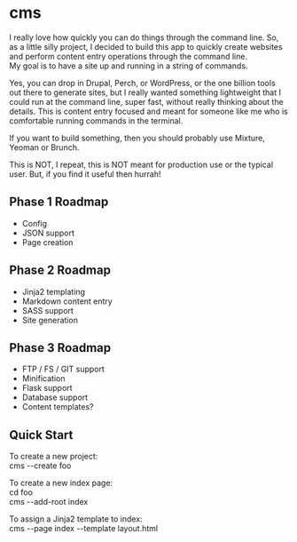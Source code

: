 cms
===============
I really love how quickly you can do things through the command line.  So, as a little silly project, I decided
to build this app to quickly create websites and perform content entry operations through the command line.  
My goal is to have a site up and running in a string of commands.  

Yes, you can drop in Drupal, Perch, or WordPress, or the one billion tools out there to generate sites, but
I really wanted something lightweight that I could run at the command line, super fast, without really thinking
about the details.  This is content entry focused and meant for someone like me who is comfortable running
commands in the terminal.

If you want to build something, then you should probably use Mixture, Yeoman or Brunch.

This is NOT, I repeat, this is NOT meant for production use or the typical user.  But, if you find it useful
then hurrah!


Phase 1 Roadmap
---------------------
- Config
- JSON support
- Page creation

Phase 2 Roadmap
---------------------
- Jinja2 templating
- Markdown content entry
- SASS support
- Site generation

Phase 3 Roadmap
---------------------
- FTP / FS / GIT support
- Minification
- Flask support
- Database support
- Content templates?


Quick Start
---------------------
To create a new project:<br/>
cms --create foo

To create a new index page:<br/>
cd foo<br/>
cms --add-root index

To assign a Jinja2 template to index:<br/>
cms --page index --template layout.html
